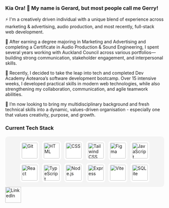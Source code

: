 ### Kia Ora! 👋 My name is Gerard, but most people call me Gerry! 

⚡ I'm a creatively driven individual with a unique blend of experience across marketing & advertising, audio production, and most recently, full-stack web development. 

🔭 After earning a degree majoring in Marketing and Advertising and completing a Certificate in Audio Production & Sound Engineering, I spent several years working with Auckland Council across various portfolios—building strong communication, stakeholder engagement, and interpersonal skills.

🌱 Recently, I decided to take the leap into tech and completed Dev Academy Aotearoa’s software development bootcamp. Over 15 intensive weeks, I developed practical skills in modern web technologies, while also strengthening my collaboration, communication, and agile teamwork abilities.

👯 I’m now looking to bring my multidisciplinary background and fresh technical skills into a dynamic, values-driven organisation - especially one that values creativity, purpose, and growth. 

### Current Tech Stack

<div style="display: flex; flex-wrap: wrap; gap: 10px; background-color: #f4f4f4; padding: 15px; border-radius: 10px; justify-content: center;">

  <img width="50" style="background: white; padding: 5px; border-radius: 8px;" src="https://raw.githubusercontent.com/marwin1991/profile-technology-icons/refs/heads/main/icons/git.png" alt="Git" title="Git"/>
  <img width="50" style="background: white; padding: 5px; border-radius: 8px;" src="https://raw.githubusercontent.com/marwin1991/profile-technology-icons/refs/heads/main/icons/html.png" alt="HTML" title="HTML"/>
  <img width="50" style="background: white; padding: 5px; border-radius: 8px;" src="https://raw.githubusercontent.com/marwin1991/profile-technology-icons/refs/heads/main/icons/css.png" alt="CSS" title="CSS"/>
  <img width="50" style="background: white; padding: 5px; border-radius: 8px;" src="https://raw.githubusercontent.com/marwin1991/profile-technology-icons/refs/heads/main/icons/tailwind_css.png" alt="Tailwind CSS" title="Tailwind CSS"/>
  <img width="50" style="background: white; padding: 5px; border-radius: 8px;" src="https://raw.githubusercontent.com/marwin1991/profile-technology-icons/refs/heads/main/icons/figma.png" alt="Figma" title="Figma"/>
  <img width="50" style="background: white; padding: 5px; border-radius: 8px;" src="https://raw.githubusercontent.com/marwin1991/profile-technology-icons/refs/heads/main/icons/javascript.png" alt="JavaScript" title="JavaScript"/>
  <img width="50" style="background: white; padding: 5px; border-radius: 8px;" src="https://raw.githubusercontent.com/marwin1991/profile-technology-icons/refs/heads/main/icons/react.png" alt="React" title="React"/>
  <img width="50" style="background: white; padding: 5px; border-radius: 8px;" src="https://raw.githubusercontent.com/marwin1991/profile-technology-icons/refs/heads/main/icons/typescript.png" alt="TypeScript" title="TypeScript"/>
  <img width="50" style="background: white; padding: 5px; border-radius: 8px;" src="https://raw.githubusercontent.com/marwin1991/profile-technology-icons/refs/heads/main/icons/node_js.png" alt="Node.js" title="Node.js"/>
  <img width="50" style="background: white; padding: 5px; border-radius: 8px;" src="https://raw.githubusercontent.com/marwin1991/profile-technology-icons/refs/heads/main/icons/express.png" alt="Express" title="Express"/>
  <img width="50" style="background: white; padding: 5px; border-radius: 8px;" src="https://raw.githubusercontent.com/marwin1991/profile-technology-icons/refs/heads/main/icons/vite.png" alt="Vite" title="Vite"/>
  <img width="50" style="background: white; padding: 5px; border-radius: 8px;" src="https://raw.githubusercontent.com/marwin1991/profile-technology-icons/refs/heads/main/icons/sqlite.png" alt="SQLite" title="SQLite"/>

</div>

<a href="https://www.linkedin.com/in/your-username/">
  <img src="https://github.com/user-attachments/assets/1effbc0b-ddc8-4ed3-9eef-f0cffde4ec23" alt="LinkedIn" width="50" />
</a>


